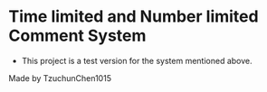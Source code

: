 # Time limited and Number limited Comment System
- This project is a test version for the system mentioned above.



Made by TzuchunChen1015
